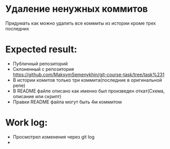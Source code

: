 # Удаление ненужных коммитов
Придумать как можно удалить все коммиты из истории кроме трех последних


# Expected result:
- Публичный репозиторий
- Склоненный с репозитория https://github.com/MaksymSemenykhin/git-course-task/tree/task%231
- В истории комитов только три коммита(последние в оригинальной репе)
- В README файле описано как именно был произведен откат(Схема, описание или скрипт)
- Правки README файла могут быть 4м коммитом

# Work log:

- Просмотрел изменения через git log
- 
